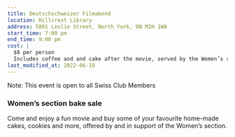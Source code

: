 ```yaml
---
title: Deutschschweizer Filmabend
location: Hillcrest Library
address: 5801 Leslie Street, North York, ON M2H 1W8
start_time: 7:00 pm
end_time: 9:00 pm
cost: |
  $8 per person
  Includes coffee and and cake after the movie, served by the Women’s section
last_modified_at: 2022-06-19
---
```


Note: This event is open to all Swiss Club Members

### Women’s section bake sale

Come and enjoy a fun movie and buy some of your favourite home-made cakes,
cookies and more, offered by and in support of the Women’s section.
